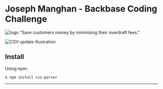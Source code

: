[logo]: 	https://svgshare.com/i/Y_7.svg

# Joseph Manghan - Backbase Coding Challenge
![logo][logo]
"Save customers money by minimising their overdraft fees."

![CSV update illustration](https://i.ibb.co/YZnSQXy/csv-update-illustration.png)


## Install

Using npm:

```console
$ npm install csv-parser
```

- - -
